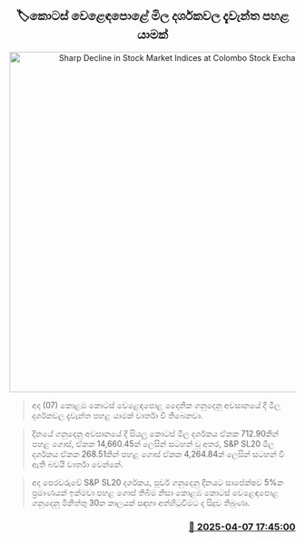 <p align='center'><b><h2 align='center' title='Sharp Decline in Stock Market Indices at Colombo Stock Exchange'>🏷කොටස් වෙළෙඳපොළේ මිල දර්ශකවල දැවැන්ත පහළ යාමක්</h2></b></p>
<p align='center'><img src='https://helakuru.sgp1.cdn.digitaloceanspaces.com/esana/images/lib/cse-stock.jpg' width='600' alt='Sharp Decline in Stock Market Indices at Colombo Stock Exchange'></p>

> අද (07) කොළඹ කොටස් වෙළෙඳපොළ දෛනික ගනුදෙනු අවසානයේ දී මිල දර්ශකවල දැවැන්ත පහළ යාමක් වාර්තා වී තිබෙනවා.

> දිනයේ ගනුදෙනු අවසානයේ දී සියලු කොටස් මිල දර්ශකය ඒකක 712.90කින් පහළ ගොස්, ඒකක 14,660.45ක් ලෙසින් සටහන් වූ අතර, S&P SL20 මිල දර්ශකය ඒකක 268.51කින් පහළ ගොස් ඒකක 4,264.84ක් ලෙසින් සටහන් වී ඇති බවයි වාර්තා වෙන්නේ.

> අද පෙරවරුවේ S&P SL20 දර්ශකය, පූර්ව ගනුදෙනු දිනයට සාපේක්ෂව 5%ක ප්‍රමාණයක් ඉක්මවා පහළ ගොස් තිබීම නිසා කොළඹ කොටස් වෙළෙඳපොළ ගනුදෙනු මිනිත්තු 30ක කාලයක් සඳහා අත්හිටුවීමට‍ ද සිදුව තිබුණා.



<h3 align='right'><a href='https://www.helakuru.lk/esana/p/109049/'>📅 2025-04-07 17:45:00</a></h3>

